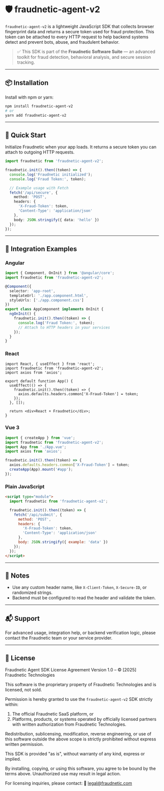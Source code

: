 # 🛡️ fraudnetic-agent-v2

`fraudnetic-agent-v2` is a lightweight JavaScript SDK that collects browser fingerprint data and returns a secure token used for fraud protection. This token can be attached to every HTTP request to help backend systems detect and prevent bots, abuse, and fraudulent behavior.

> ✅ This SDK is part of the **Fraudnetic Software Suite** — an advanced toolkit for fraud detection, behavioral analysis, and secure session tracking.

---

## 📦 Installation

Install with npm or yarn:

```bash
npm install fraudnetic-agent-v2
# or
yarn add fraudnetic-agent-v2
```

---

## 🚀 Quick Start

Initialize Fraudnetic when your app loads. It returns a secure token you can attach to outgoing HTTP requests.

```ts
import fraudnetic from 'fraudnetic-agent-v2';

fraudnetic.init().then((token) => {
  console.log('Fraudnetic initialized');
  console.log('Fraud Token:', token);

  // Example usage with Fetch
  fetch('/api/secure', {
    method: 'POST',
    headers: {
      'X-Fraud-Token': token,
      'Content-Type': 'application/json'
    },
    body: JSON.stringify({ data: 'hello' })
  });
});
```

---

## 🔧 Integration Examples

### Angular

```ts
import { Component, OnInit } from '@angular/core';
import fraudnetic from 'fraudnetic-agent-v2';

@Component({
  selector: 'app-root',
  templateUrl: './app.component.html',
  styleUrls: ['./app.component.css']
})
export class AppComponent implements OnInit {
  ngOnInit() {
    fraudnetic.init().then((token) => {
      console.log('Fraud Token:', token);
      // Attach to HTTP headers in your services
    });
  }
}
```

### React

```tsx
import React, { useEffect } from 'react';
import fraudnetic from 'fraudnetic-agent-v2';
import axios from 'axios';

export default function App() {
  useEffect(() => {
    fraudnetic.init().then((token) => {
      axios.defaults.headers.common['X-Fraud-Token'] = token;
    });
  }, []);

  return <div>React + Fraudnetic</div>;
}
```

### Vue 3

```ts
import { createApp } from 'vue';
import fraudnetic from 'fraudnetic-agent-v2';
import App from './App.vue';
import axios from 'axios';

fraudnetic.init().then((token) => {
  axios.defaults.headers.common['X-Fraud-Token'] = token;
  createApp(App).mount('#app');
});
```

### Plain JavaScript

```html
<script type="module">
  import fraudnetic from 'fraudnetic-agent-v2';

  fraudnetic.init().then((token) => {
    fetch('/api/submit', {
      method: 'POST',
      headers: {
        'X-Fraud-Token': token,
        'Content-Type': 'application/json'
      },
      body: JSON.stringify({ example: 'data' })
    });
  });
</script>
```

---

## 📌 Notes

- Use any custom header name, like `X-Client-Token`, `X-Secure-ID`, or randomized strings.
- Backend must be configured to read the header and validate the token.

---

## 📬 Support

For advanced usage, integration help, or backend verification logic, please contact the Fraudnetic team or your service provider.

---

## 📃 License

Fraudnetic Agent SDK License Agreement
Version 1.0 – © [2025] Fraudnetic Technologies

This software is the proprietary property of Fraudnetic Technologies and is licensed, not sold.

Permission is hereby granted to use the `fraudnetic-agent-v2` SDK strictly within:
1. The official Fraudnetic SaaS platform, or
2. Platforms, products, or systems operated by officially licensed partners with written authorization from Fraudnetic Technologies.

Redistribution, sublicensing, modification, reverse engineering, or use of this software outside the above scope is strictly prohibited without express written permission.

This SDK is provided "as is", without warranty of any kind, express or implied.

By installing, copying, or using this software, you agree to be bound by the terms above. Unauthorized use may result in legal action.

For licensing inquiries, please contact:
📩 legal@fraudnetic.com

